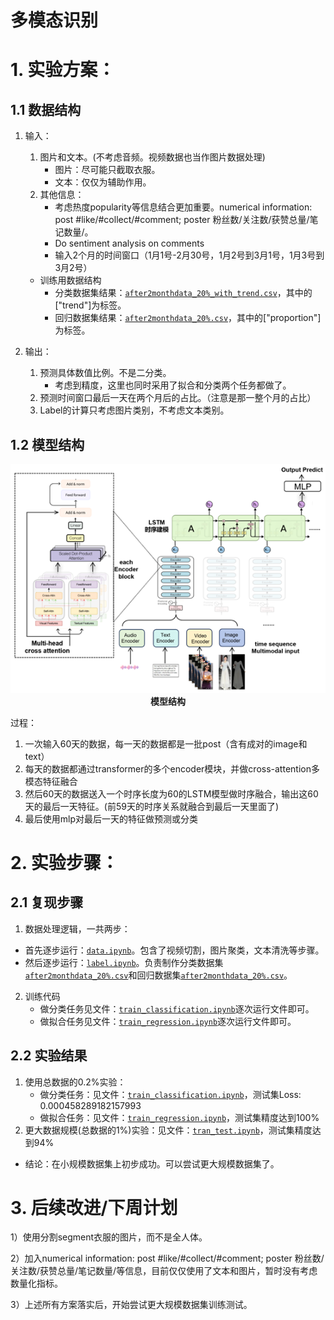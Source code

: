 
# 多模态识别

# 1. 实验方案：

## 1.1 数据结构

1. 输入：
    1. 图片和文本。(不考虑音频。视频数据也当作图片数据处理)
        - 图片：尽可能只截取衣服。
        - 文本：仅仅为辅助作用。
    2. 其他信息：
        - 考虑热度popularity等信息结合更加重要。​​numerical information: post #like/#collect/#comment; poster 粉丝数/关注数/获赞总量/笔记数量/。
        - Do sentiment analysis on comments
        - 输入2个月的时间窗口（1月1号-2月30号，1月2号到3月1号，1月3号到3月2号）

    - 训练用数据结构
        - 分类数据集结果：[`after2monthdata_20%_with_trend.csv`](https://github.com/dengxw66/Multimodal_MKT/model/after2monthdata_20%_with_trend.csv)，其中的["trend"]为标签。
        - 回归数据集结果：[`after2monthdata_20%.csv`](https://github.com/dengxw66/Multimodal_MKT/model/after2monthdata_20%.csv)，其中的["proportion"]为标签。

2. 输出：
    1. 预测具体数值比例。不是二分类。
        - 考虑到精度，这里也同时采用了拟合和分类两个任务都做了。
    2. 预测时间窗口最后一天在两个月后的占比。（注意是那一整个月的占比）
    3. Label的计算只考虑图片类别，不考虑文本类别。

## 1.2 模型结构

<p align="center">
    <img src="pipleline.png" width="600"/>
    <br>
    <strong>模型结构</strong>
</p>

过程：
1. 一次输入60天的数据，每一天的数据都是一批post（含有成对的image和text）
2. 每天的数据都通过transformer的多个encoder模块，并做cross-attention多模态特征融合
3. 然后60天的数据送入一个时序长度为60的LSTM模型做时序融合，输出这60天的最后一天特征。(前59天的时序关系就融合到最后一天里面了)
4. 最后使用mlp对最后一天的特征做预测或分类


# 2. 实验步骤：

## 2.1 复现步骤


1. 数据处理逻辑，一共两步：
- 首先逐步运行：[`data.ipynb`](https://github.com/dengxw66/Multimodal_MKT/model/data.ipynb)。包含了视频切割，图片聚类，文本清洗等步骤。
- 然后逐步运行：[`label.ipynb`](https://github.com/dengxw66/Multimodal_MKT/model/label.ipynb)。负责制作分类数据集[`after2monthdata_20%.csv`](https://github.com/dengxw66/Multimodal_MKT/model/after2monthdata_20%.csv)和回归数据集[`after2monthdata_20%.csv`](https://github.com/dengxw66/Multimodal_MKT/model/after2monthdata_20%.csv)。


2. 训练代码
    -  做分类任务见文件：[`train_classification.ipynb`](https://github.com/dengxw66/Multimodal_MKT/model/train_classification.ipynb)逐次运行文件即可。
    - 做拟合任务见文件：[`train_regression.ipynb`](https://github.com/dengxw66/Multimodal_MKT/model/train_regression.ipynb)逐次运行文件即可。

## 2.2 实验结果

1. 使用总数据的0.2%实验：
    - 做分类任务：见文件：[`train_classification.ipynb`](https://github.com/dengxw66/Multimodal_MKT/model/train_classification.ipynb)，测试集Loss: 0.000458289182157993
    - 做拟合任务：见文件：[`train_regression.ipynb`](https://github.com/dengxw66/Multimodal_MKT/model/train_regression.ipynb)，测试集精度达到100%
2. 更大数据规模(总数据的1%)实验：见文件：[`tran_test.ipynb`](https://github.com/dengxw66/Multimodal_MKT/model/tran_test.ipynb)，测试集精度达到94%

- 结论：在小规模数据集上初步成功。可以尝试更大规模数据集了。



# 3. 后续改进/下周计划

1）使用分割segment衣服的图片，而不是全人体。

2）加入​numerical information: post #like/#collect/#comment; poster 粉丝数/关注数/获赞总量/笔记数量/等信息，目前仅仅使用了文本和图片，暂时没有考虑数量化指标。

3）上述所有方案落实后，开始尝试更大规模数据集训练测试。























